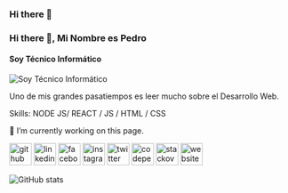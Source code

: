 ### Hi there 👋

<!--
**HGRLatam/HGRLatam** is a ✨ _special_ ✨ repository because its `README.md` (this file) appears on your GitHub profile.

Here are some ideas to get you started:
<!--
- 🔭 I’m currently working on ...
- 🌱 I’m currently learning ...
- 👯 I’m looking to collaborate on ...
- 🤔 I’m looking for help with ...
- 💬 Ask me about ...
- 📫 How to reach me: ...
- 😄 Pronouns: ...
- ⚡ Fun fact: ...
-->
### Hi there 👋, Mi Nombre es Pedro
#### Soy Técnico Informático 
![Soy Técnico Informático ](https://cdn.pixabay.com/photo/2016/11/09/15/27/dna-1811955_960_720.jpg)

Uno de mis grandes pasatiempos es leer mucho sobre el Desarrollo Web.

Skills: NODE JS/ REACT / JS / HTML / CSS

🔭 I’m currently working on this page. 

[<img src='https://cdn.jsdelivr.net/npm/simple-icons@3.0.1/icons/github.svg' alt='github' height='40'>](https://github.com/HGRLatAm)  [<img src='https://cdn.jsdelivr.net/npm/simple-icons@3.0.1/icons/linkedin.svg' alt='linkedin' height='40'>](https://www.linkedin.com/in/HGRLatAm/)  [<img src='https://cdn.jsdelivr.net/npm/simple-icons@3.0.1/icons/facebook.svg' alt='facebook' height='40'>](https://www.facebook.com/HGRLatAm)  [<img src='https://cdn.jsdelivr.net/npm/simple-icons@3.0.1/icons/instagram.svg' alt='instagram' height='40'>](https://www.instagram.com/HGRLatAm/)  [<img src='https://cdn.jsdelivr.net/npm/simple-icons@3.0.1/icons/twitter.svg' alt='twitter' height='40'>](https://twitter.com/HGRLatAm)  [<img src='https://cdn.jsdelivr.net/npm/simple-icons@3.0.1/icons/codepen.svg' alt='codepen' height='40'>](https://codepen.io/HGRLatAm)  [<img src='https://cdn.jsdelivr.net/npm/simple-icons@3.0.1/icons/stackoverflow.svg' alt='stackoverflow' height='40'>](https://stackoverflow.com/users/HGRLatAm)  [<img src='https://cdn.jsdelivr.net/npm/simple-icons@3.0.1/icons/icloud.svg' alt='website' height='40'>](www.hgrlatam.com)  

![GitHub stats](https://github-readme-stats.vercel.app/api?username=HGRLatAm&show_icons=true)  
